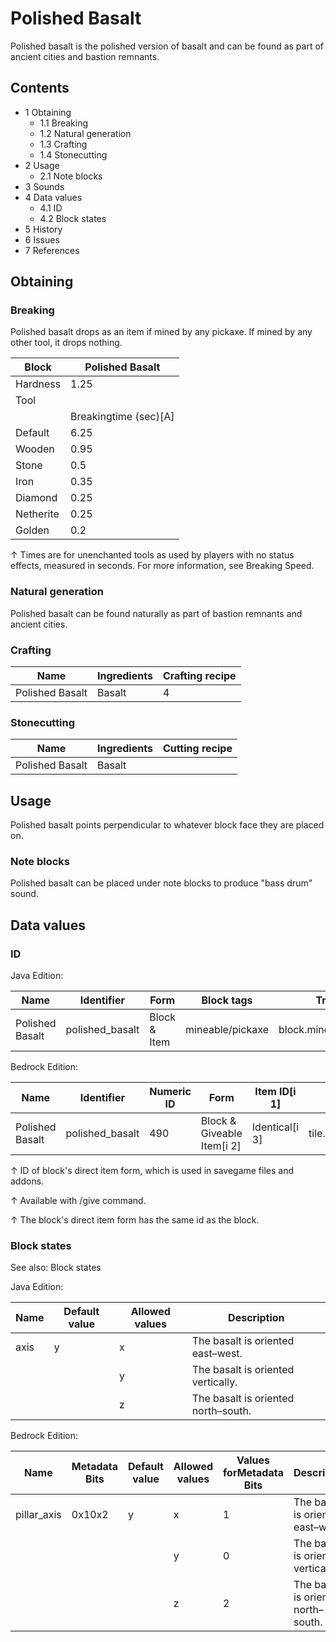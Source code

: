 # Polished Basalt
Polished basalt is the polished version of basalt and can be found as part of ancient cities and bastion remnants.

## Contents
- 1 Obtaining
	- 1.1 Breaking
	- 1.2 Natural generation
	- 1.3 Crafting
	- 1.4 Stonecutting
- 2 Usage
	- 2.1 Note blocks
- 3 Sounds
- 4 Data values
	- 4.1 ID
	- 4.2 Block states
- 5 History
- 6 Issues
- 7 References

## Obtaining
### Breaking
Polished basalt drops as an item if mined by any pickaxe. If mined by any other tool, it drops nothing.

| Block     | Polished Basalt       |
|-----------|-----------------------|
| Hardness  | 1.25                  |
| Tool      |                       |
|           | Breakingtime (sec)[A] |
| Default   | 6.25                  |
| Wooden    | 0.95                  |
| Stone     | 0.5                   |
| Iron      | 0.35                  |
| Diamond   | 0.25                  |
| Netherite | 0.25                  |
| Golden    | 0.2                   |


↑ Times are for unenchanted tools as used by players with no status effects, measured in seconds. For more information, see Breaking Speed.


### Natural generation
Polished basalt can be found naturally as part of bastion remnants and ancient cities.

### Crafting
| Name            | Ingredients | Crafting recipe |
|-----------------|-------------|-----------------|
| Polished Basalt | Basalt      | 4               |

### Stonecutting
| Name            | Ingredients | Cutting recipe |
|-----------------|-------------|----------------|
| Polished Basalt | Basalt      |                |

## Usage
Polished basalt points perpendicular to whatever block face they are placed on.

### Note blocks
Polished basalt can be placed under note blocks to produce "bass drum" sound.

## Data values
### ID
Java Edition:

| Name            | Identifier      | Form         | Block tags       | Translation key                 |
|-----------------|-----------------|--------------|------------------|---------------------------------|
| Polished Basalt | polished_basalt | Block & Item | mineable/pickaxe | block.minecraft.polished_basalt |

Bedrock Edition:

| Name            | Identifier      | Numeric ID | Form                       | Item ID[i 1]   | Translation key           |
|-----------------|-----------------|------------|----------------------------|----------------|---------------------------|
| Polished Basalt | polished_basalt | 490        | Block & Giveable Item[i 2] | Identical[i 3] | tile.polished_basalt.name |


↑ ID of block's direct item form, which is used in savegame files and addons.

↑ Available with /give command.

↑ The block's direct item form has the same id as the block.


### Block states
See also: Block states

Java Edition:

| Name | Default value | Allowed values | Description                         |
|------|---------------|----------------|-------------------------------------|
| axis | y             | x              | The basalt is oriented east–west.   |
|      |               | y              | The basalt is oriented vertically.  |
|      |               | z              | The basalt is oriented north–south. |

Bedrock Edition:

| Name        | Metadata Bits | Default value | Allowed values | Values forMetadata Bits | Description                         |
|-------------|---------------|---------------|----------------|-------------------------|-------------------------------------|
| pillar_axis | 0x10x2        | y             | x              | 1                       | The basalt is oriented east–west.   |
|             |               |               | y              | 0                       | The basalt is oriented vertically.  |
|             |               |               | z              | 2                       | The basalt is oriented north–south. |




